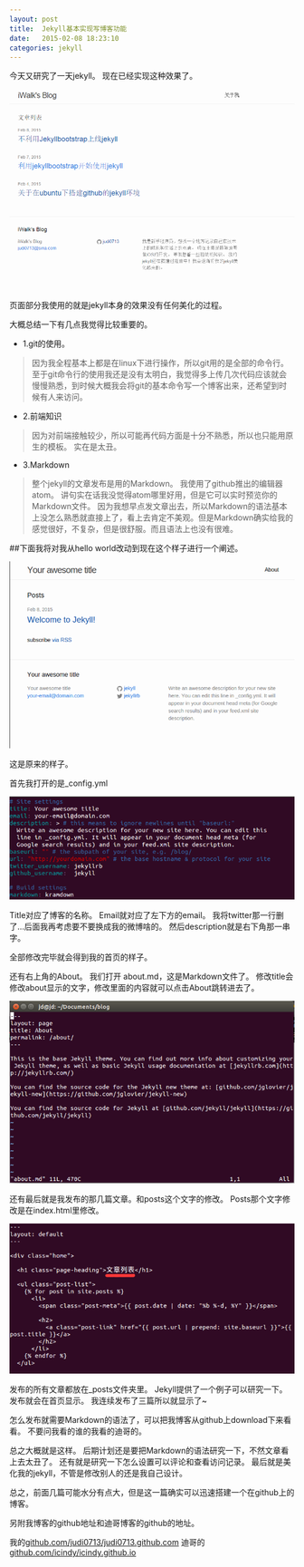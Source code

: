 ```yaml
---
layout: post
title:  Jekyll基本实现写博客功能
date:   2015-02-08 ‏‎‏‎18:23:10
categories: jekyll
---
```

今天又研究了一天jekyll。
现在已经实现这种效果了。

![finish-basic-jekyll-1](/images/finish-basic-jekyll/finish-basic-jekyll-1.png)

页面部分我使用的就是jekyll本身的效果没有任何美化的过程。

大概总结一下有几点我觉得比较重要的。

 * 1.git的使用。

> 因为我全程基本上都是在linux下进行操作，所以git用的是全部的命令行。
至于git命令行的使用我还是没有太明白，我觉得多上传几次代码应该就会慢慢熟悉，到时候大概我会将git的基本命令写一个博客出来，还希望到时候有人来访问。

 * 2.前端知识

> 因为对前端接触较少，所以可能再代码方面是十分不熟悉，所以也只能用原生的模板。
实在是太丑。

 * 3.Markdown

> 整个jekyll的文章发布是用的Markdown。
我使用了github推出的编辑器atom。
讲句实在话我没觉得atom哪里好用，但是它可以实时预览你的Markdown文件。
因为我想早点发文章出去，所以Markdown的语法基本上没怎么熟悉就直接上了，看上去肯定不美观。但是Markdown确实给我的感觉很好，不复杂，但是很舒服。而且语法上也没有很难。

##下面我将对我从hello world改动到现在这个样子进行一个阐述。

![finish-basic-jekyll-2](/images/finish-basic-jekyll/finish-basic-jekyll-2.png)

这是原来的样子。

首先我打开的是_config.yml

![finish-basic-jekyll-3](/images/finish-basic-jekyll/finish-basic-jekyll-3.png)

Title对应了博客的名称。
Email就对应了左下方的email。
我将twitter那一行删了…后面我再考虑要不要换成我的微博啥的。
然后description就是右下角那一串字。

全部修改完毕就会得到我的首页的样子。

还有右上角的About。
我们打开 about.md，这是Markdown文件了。
修改title会修改about显示的文字，修改里面的内容就可以点击About跳转进去了。

![finish-basic-jekyll-4](/images/finish-basic-jekyll/finish-basic-jekyll-4.png)

还有最后就是我发布的那几篇文章。和posts这个文字的修改。
Posts那个文字修改是在index.html里修改。

![finish-basic-jekyll-5](/images/finish-basic-jekyll/finish-basic-jekyll-5.png)

发布的所有文章都放在_posts文件夹里。
Jekyll提供了一个例子可以研究一下。
发布就会在首页显示。
我连续发布了三篇所以就显示了~

怎么发布就需要Markdown的语法了，可以把我博客从github上download下来看看。
不要问我看的谁的我看的迪哥的。

总之大概就是这样。
后期计划还是要把Markdown的语法研究一下，不然文章看上去太丑了。
还有就是研究一下怎么设置可以评论和查看访问记录。
最后就是美化我的jekyll，不管是修改别人的还是我自己设计。

总之，前面几篇可能水分有点大，但是这一篇确实可以迅速搭建一个在github上的博客。

另附我博客的github地址和迪哥博客的github的地址。

我的[github.com/judi0713/judi0713.github.com](https://github.com/judi0713/judi0713.github.com)
迪哥的[github.com/icindy/icindy.github.io](https://github.com/icindy/icindy.github.io)
